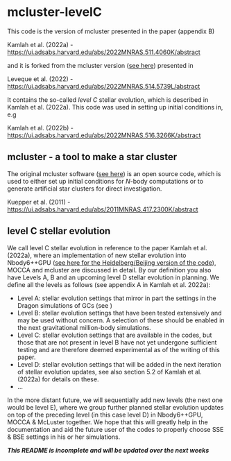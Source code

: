# mcluster-levelC

This code is the version of mcluster presented in the paper (appendix B)

Kamlah et al. (2022a) - https://ui.adsabs.harvard.edu/abs/2022MNRAS.511.4060K/abstract 

and it is forked from the mcluster version ([see here](https://github.com/agostinolev/mcluster)) presented in 

Leveque et al. (2022) - https://ui.adsabs.harvard.edu/abs/2022MNRAS.514.5739L/abstract

It contains the so-called _level C_ stellar evolution, which is described in Kamlah et al. (2022a).
This code was used in setting up initial conditions in, e.g

Kamlah et al. (2022b) - https://ui.adsabs.harvard.edu/abs/2022MNRAS.516.3266K/abstract

## mcluster - a tool to make a star cluster

The original mcluster software ([see here](https://github.com/ahwkuepper/mcluster)) is an open source code, which is
used to either set up initial conditions for _N_-body computations or
to generate artificial star clusters for direct investigation.

Kuepper et al. (2011) - https://ui.adsabs.harvard.edu/abs/2011MNRAS.417.2300K/abstract


## level C stellar evolution 

We call level C stellar evolution in reference to the paper Kamlah et al. (2022a), 
where an implementation of new stellar evolution into Nbody6++GPU ([see here for the Heidelberg/Beijing version of the code](https://github.com/kaiwu-astro/Nbody6PPGPU-beijing)), 
MOCCA and mcluster are discussed in detail. By our definition you also have Levels A, B and an upcoming level D stellar evolution in planning. 
We define all the levels as follows (see appendix A in Kamlah et al. 2022a):

* Level A: stellar evolution settings that mirror in part the settings in the Dragon simulations of GCs (see )
* Level B: stellar evolution settings that have been tested extensively and may be used without concern. A selection of these
should be enabled in the next gravitational million-body simulations.
* Level C: stellar evolution settings that are available in the codes, but those that are not present in level B have not yet
undergone sufficient testing and are therefore deemed experimental as of the writing of this paper.
* Level D: stellar evolution settings that will be added in the next iteration of stellar evolution updates, see also section 5.2 of Kamlah et al. (2022a) for
details on these.
* ...

In the more distant future, we will sequentially add new levels (the next one would be level E), where we group further planned stellar
evolution updates on top of the preceding level (in this case level D) in Nbody6++GPU, MOCCA & McLuster together. We hope that
this will greatly help in the documentation and aid the future user of the codes to properly choose SSE & BSE settings in his or her
simulations.


_**This README is incomplete and will be updated over the next weeks**_
